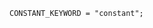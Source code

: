 <!-- This file is generated automatically by infrastructure scripts. Please don't edit by hand. -->

```{ .ebnf .slang-ebnf #CONSTANT_KEYWORD }
CONSTANT_KEYWORD = "constant";
```
